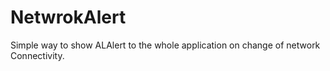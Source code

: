 NetwrokAlert
============

Simple way to show ALAlert to the whole application on change of network Connectivity.
